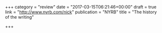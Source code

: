 +++
category = "review"
date = "2017-03-15T06:21:46+00:00"
draft = true
link = "http://www.nyrb.com/nick"
publication = "NYRB"
title = "The history of the writing"

+++

